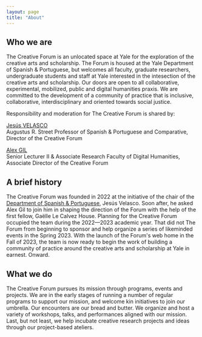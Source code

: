 ```yaml
---
layout: page
title: "About"
---
```


## Who we are

The Creative Forum is an unlocated space at Yale for the exploration of the creative arts and scholarship. The Forum is housed at the Yale Department of Spanish & Portuguese, but welcomes all faculty, graduate researchers, undergraduate students and staff at Yale interested in the intesection of the creative arts and scholarship. Our doors are open to all collaborative, experimental, mobilized, public and digital humanities praxis. We are committed to the development of a community of practice that is inclusive, collaborative, interdisciplinary and oriented towards social justice.

Responsibility and moderation for The Creative Forum is shared by:

[Jesús VELASCO](https://span-port.yale.edu/people/jesus-velasco)  
Augustus R. Street Professor of Spanish & Portuguese and Comparative, Director of the Creative Forum

[Alex GIL](https://span-port.yale.edu/people/jesus-velasco)  
Senior Lecturer II & Associate Research Faculty of Digital Humanities, Associate Director of the Creative Forum

## A brief history

The Creative Forum was founded in 2022 at the initiative of the chair of the [Department of Spanish & Portuguese](https://span-port.yale.edu), Jesús Velasco. Soon after, he asked Alex Gil to join him in shaping the direction of the Forum with the help of the first fellow, Gaëlle Le Calvez House. Planning for the Creative Forum occupied the team during the 2022—2023 academic year. That did not The Forum from beginning to sponsor and help organize a series of likeminded events in the Spring 2023. With the launch of the Forum's web home in the Fall of 2023, the team is now ready to begin the work of building a community of practice around the creative arts and scholarship at Yale in earnest. Onward.

## What we do

The Creative Forum pursues its mission through programs, events and projects. We are in the early stages of running a number of regular programs to support our mission, and welcome kin initiatives to join our umbrella. Our encounters are our bread and butter. We organize and host a variety of workshops, talks, and performances aligned with our mission. Last, but not least, we help incubate creative research projects and ideas through our project-based ateliers.
